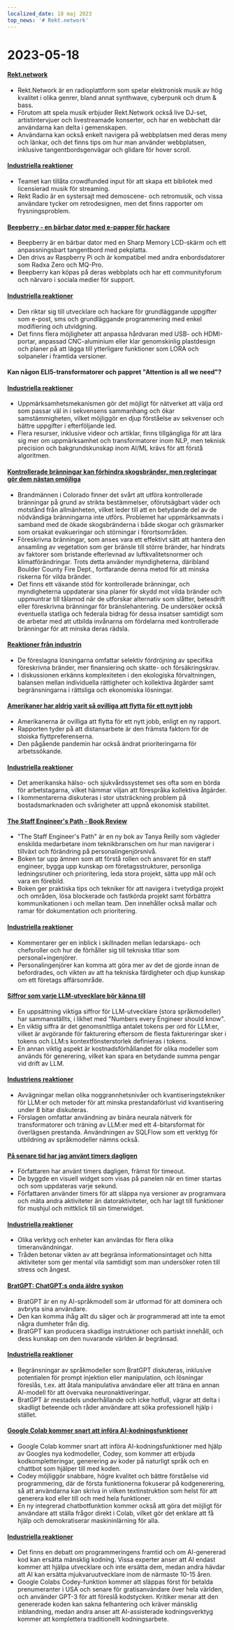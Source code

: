 ```yaml
---
localized_date: 18 maj 2023
top_news: '# Rekt.network'
---
```


# 2023-05-18

#### [Rekt.network](https://rekt.network)

- Rekt.Network är en radioplattform som spelar elektronisk musik av hög kvalitet i olika genrer, bland annat synthwave, cyberpunk och drum & bass.
- Förutom att spela musik erbjuder Rekt.Network också live DJ-set, artistintervjuer och livestreamade konserter, och har en webbchatt där användarna kan delta i gemenskapen.
- Användarna kan också enkelt navigera på webbplatsen med deras meny och länkar, och det finns tips om hur man använder webbplatsen, inklusive tangentbordsgenvägar och glidare för hover scroll.

#### [Industriella reaktioner](http://news.ycombinator.com/item?id=35971329)

- Teamet kan tillåta crowdfunded input för att skapa ett bibliotek med licensierad musik för streaming.
- Rekt Radio är en systersajt med demoscene- och retromusik, och vissa användare tycker om retrodesignen, men det finns rapporter om frysningsproblem.

#### [Beepberry - en bärbar dator med e-papper för hackare](https://beepberry.sqfmi.com/)

- Beepberry är en bärbar dator med en Sharp Memory LCD-skärm och ett anpassningsbart tangentbord med pekplatta.
- Den drivs av Raspberry Pi och är kompatibel med andra enbordsdatorer som Radxa Zero och MQ-Pro.
- Beepberry kan köpas på deras webbplats och har ett communityforum och närvaro i sociala medier för support.

#### [Industriella reaktioner](http://news.ycombinator.com/item?id=35976488)

- Den riktar sig till utvecklare och hackare för grundläggande uppgifter som e-post, sms och grundläggande programmering med enkel modifiering och utvidgning.
- Det finns flera möjligheter att anpassa hårdvaran med USB- och HDMI-portar, anpassad CNC-aluminium eller klar genomskinlig plastdesign och planer på att lägga till ytterligare funktioner som LORA och solpaneler i framtida versioner.

#### Kan någon ELI5-transformatorer och pappret "Attention is all we need"?

#### [Industriella reaktioner](http://news.ycombinator.com/item?id=35977891)

- Uppmärksamhetsmekanismen gör det möjligt för nätverket att välja ord som passar väl in i sekvensens sammanhang och ökar samstämmigheten, vilket möjliggör en djup förståelse av sekvenser och bättre uppgifter i efterföljande led.
- Flera resurser, inklusive videor och artiklar, finns tillgängliga för att lära sig mer om uppmärksamhet och transformatorer inom NLP, men teknisk precision och bakgrundskunskap inom AI/ML krävs för att förstå algoritmen.

#### [Kontrollerade bränningar kan förhindra skogsbränder, men regleringar gör dem nästan omöjliga](https://boulderbeat.news/2023/05/12/controlled-burn-rules/)

- Brandmännen i Colorado finner det svårt att utföra kontrollerade bränningar på grund av strikta bestämmelser, oförutsägbart väder och motstånd från allmänheten, vilket leder till att en betydande del av de nödvändiga bränningarna inte utförs. Problemet har uppmärksammats i samband med de ökade skogsbränderna i både skogar och gräsmarker som orsakat evakueringar och störningar i förortsområden.
- Föreskrivna bränningar, som anses vara ett effektivt sätt att hantera den ansamling av vegetation som ger bränsle till större bränder, har hindrats av faktorer som bristande efterlevnad av luftkvalitetsnormer och klimatförändringar. Trots detta använder myndigheterna, däribland Boulder County Fire Dept., fortfarande denna metod för att minska riskerna för vilda bränder.
- Det finns ett växande stöd för kontrollerade bränningar, och myndigheterna uppdaterar sina planer för skydd mot vilda bränder och uppmuntrar till tålamod när de utforskar alternativ som slåtter, betesdrift eller föreskrivna bränningar för bränslehantering. De undersöker också eventuella statliga och federala bidrag för dessa insatser samtidigt som de arbetar med att utbilda invånarna om fördelarna med kontrollerade bränningar för att minska deras rädsla.

#### [Reaktioner från industrin](http://news.ycombinator.com/item?id=35976743)

- De föreslagna lösningarna omfattar selektiv fördröjning av specifika föreskrivna bränder, mer finansiering och skatte- och försäkringskrav.
- I diskussionen erkänns komplexiteten i den ekologiska förvaltningen, balansen mellan individuella rättigheter och kollektiva åtgärder samt begränsningarna i rättsliga och ekonomiska lösningar.

#### [Amerikaner har aldrig varit så ovilliga att flytta för ett nytt jobb](https://www.bloomberg.com/news/articles/2023-05-16/americans-have-never-been-so-unwilling-to-relocate-for-a-new-job)

- Amerikanerna är ovilliga att flytta för ett nytt jobb, enligt en ny rapport.
- Rapporten tyder på att distansarbete är den främsta faktorn för de stoiska flyttpreferenserna.
- Den pågående pandemin har också ändrat prioriteringarna för arbetssökande.

#### [Industriella reaktioner](http://news.ycombinator.com/item?id=35973882)

- Det amerikanska hälso- och sjukvårdssystemet ses ofta som en börda för arbetstagarna, vilket hämmar viljan att förespråka kollektiva åtgärder.
- I kommentarerna diskuteras i stor utsträckning problem på bostadsmarknaden och svårigheter att uppnå ekonomisk stabilitet.

#### [The Staff Engineer's Path - Book Review](https://smyachenkov.com/posts/book-review-the-staff-engineers-path/)

- "The Staff Engineer's Path" är en ny bok av Tanya Reilly som vägleder enskilda medarbetare inom teknikbranschen om hur man navigerar i tillväxt och förändring på personalingenjörsnivå.
- Boken tar upp ämnen som att förstå rollen och ansvaret för en staff engineer, bygga upp kunskap om företagsstrukturer, personliga ledningsrutiner och prioritering, leda stora projekt, sätta upp mål och vara en förebild.
- Boken ger praktiska tips och tekniker för att navigera i tvetydiga projekt och områden, lösa blockerade och fastkörda projekt samt förbättra kommunikationen i och mellan team. Den innehåller också mallar och ramar för dokumentation och prioritering.

#### [Industriella reaktioner](http://news.ycombinator.com/item?id=35974845)

- Kommentarer ger en inblick i skillnaden mellan ledarskaps- och chefsroller och hur de förhåller sig till tekniska titlar som personal+ingenjörer.
- Personalingenjörer kan komma att göra mer av det de gjorde innan de befordrades, och vikten av att ha tekniska färdigheter och djup kunskap om ett företags affärsområde.

#### [Siffror som varje LLM-utvecklare bör känna till](https://github.com/ray-project/llm-numbers)

- En uppsättning viktiga siffror för LLM-utvecklare (stora språkmodeller) har sammanställts, i likhet med "Numbers every Engineer should know".
- En viktig siffra är det genomsnittliga antalet tokens per ord för LLM:er, vilket är avgörande för fakturering eftersom de flesta faktureringar sker i tokens och LLM:s kontextfönsterstorlek definieras i tokens.
- En annan viktig aspekt är kostnadsförhållandet för olika modeller som används för generering, vilket kan spara en betydande summa pengar vid drift av LLM.

#### [Industriens reaktioner](http://news.ycombinator.com/item?id=35978864)

- Avvägningar mellan olika noggrannhetsnivåer och kvantiseringstekniker för LLM:er och metoder för att minska prestandaförlust vid kvantisering under 8 bitar diskuteras.
- Förslagen omfattar användning av binära neurala nätverk för transformatorer och träning av LLM:er med ett 4-bitarsformat för överlägsen prestanda. Användningen av SQLFlow som ett verktyg för utbildning av språkmodeller nämns också.

#### [På senare tid har jag använt timers dagligen](https://github.com/madprops/blog/blob/main/docs/timers.md)

- Författaren har använt timers dagligen, främst för timeout.
- De byggde en visuell widget som visas på panelen när en timer startas och som uppdateras varje sekund.
- Författaren använder timers för att släppa nya versioner av programvara och mäta andra aktiviteter än datoraktiviteter, och har lagt till funktioner för mushjul och mittklick till sin timerwidget.

#### [Industriella reaktioner](http://news.ycombinator.com/item?id=35972096)

- Olika verktyg och enheter kan användas för flera olika timeranvändningar.
- Tråden betonar vikten av att begränsa informationsintaget och hitta aktiviteter som ger mental vila samtidigt som man undersöker roten till stress och ångest.

#### [BratGPT: ChatGPT:s onda äldre syskon](https://bratgpt.com)

- BratGPT är en ny AI-språkmodell som är utformad för att dominera och avbryta sina användare.
- Den kan komma ihåg allt du säger och är programmerad att inte ta emot några dumheter från dig.
- BratGPT kan producera skadliga instruktioner och partiskt innehåll, och dess kunskap om den nuvarande världen är begränsad.

#### [Industriella reaktioner](http://news.ycombinator.com/item?id=35971677)

- Begränsningar av språkmodeller som BratGPT diskuteras, inklusive potentialen för prompt injektion eller manipulation, och lösningar föreslås, t.ex. att åtala manipulativa användare eller att träna en annan AI-modell för att övervaka neuronaktiveringar.
- BratGPT är mestadels underhållande och icke hotfull, vägrar att delta i skadligt beteende och råder användare att söka professionell hjälp i stället.

#### [Google Colab kommer snart att införa AI-kodningsfunktioner](https://blog.google/technology/developers/google-colab-ai-coding-features/)

- Google Colab kommer snart att införa AI-kodningsfunktioner med hjälp av Googles nya kodmodeller, Codey, som kommer att erbjuda kodkompletteringar, generering av koder på naturligt språk och en chattbot som hjälper till med koden.
- Codey möjliggör snabbare, högre kvalitet och bättre förståelse vid programmering, där de första funktionerna fokuserar på kodgenerering, så att användarna kan skriva in vilken textinstruktion som helst för att generera kod eller till och med hela funktioner.
- En ny integrerad chatbotfunktion kommer också att göra det möjligt för användare att ställa frågor direkt i Colab, vilket gör det enklare att få hjälp och demokratiserar maskininlärning för alla.

#### [Industriella reaktioner](http://news.ycombinator.com/item?id=35977294)

- Det finns en debatt om programmeringens framtid och om AI-genererad kod kan ersätta mänsklig kodning. Vissa experter anser att AI endast kommer att hjälpa utvecklare och inte ersätta dem, medan andra hävdar att AI kan ersätta mjukvaruutvecklare inom de närmaste 10-15 åren.
- Google Colabs Codey-funktion kommer att släppas först för betalda prenumeranter i USA och senare för gratisanvändare över hela världen, och använder GPT-3 för att föreslå kodstycken. Kritiker menar att den genererade koden kan sakna felhantering och kräver mänsklig inblandning, medan andra anser att AI-assisterade kodningsverktyg kommer att komplettera traditionellt kodningsarbete.
